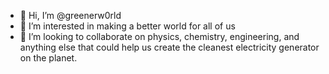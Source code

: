 - 👋 Hi, I’m @greenerw0rld
- 👀 I’m interested in making a better world for all of us
- 💞️ I’m looking to collaborate on physics, chemistry, engineering, and anything else that could help us create the cleanest electricity generator on the planet.

<!---
greenerw0rld/greenerw0rld is a ✨ special ✨ repository because its `README.md` (this file) appears on your GitHub profile.
You can click the Preview link to take a look at your changes.
--->
